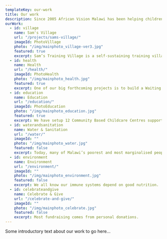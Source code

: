 ```yaml
---
templateKey: our-work
title: Our work
description: Since 2005 African Vision Malawi has been helping children and vulnerable people in Malawi, one of the poorest countries in the world. Our vision is to see a healthy, educated and self-sufficient community in Malawi.
ourWork:
  - id: village
    name: Sam's Village
    url: "/projects/sams-village/"
    imageId: PhotoVillage
    photo: "/img/mainphoto_village-ver3.jpg"
    featured: true
    excerpt: Sam’s Training Village is a self-sustaining training village, built on a 17-acre site.
  - id: health
    name: Health
    url: "/health/"
    imageId: PhotoHealth
    photo: "/img/mainphoto_health.jpg"
    featured: true
    excerpt: One of our big forthcoming projects is to build a Waiting Home for new mothers at the Maternity Unit.
  - id: education
    name: Education
    url: "/education/"
    imageId: PhotoEducation
    photo: "/img/mainphoto_education.jpg"
    featured: true
    excerpt: We have setup 12 Community Based Childcare Centres supporting the under-5's and we support pupils in Primary, Secondary and University/Further Education. We typically support 40 secondary school and 20 university students at any given time.
  - id: waterandsanitation
    name: Water & Sanitation
    url: "/water/"
    imageId: ""
    photo: "/img/mainphoto_water.jpg"
    featured: false
    excerpt: Today, many of Malawi’s poorest and most marginalised people don’t have clean water to drink, decent toilets or good hygiene.
  - id: environment
    name: Environment
    url: "/environment/"
    imageId: ""
    photo: "/img/mainphoto_environment.jpg"
    featured: false
    excerpt: We all know our immune systems depend on good nutrition.
  - id: celebrateandgive
    name: Celebrate & Give
    url: "/celebrate-and-give/"
    imageId: ""
    photo: "/img/mainphoto_celebrate.jpg"
    featured: false
    excerpt: Most fundraising comes from personal donations.
---
```


Some introductory text about our work to go here...
